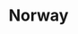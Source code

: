 ---
title: Norway
indice: 0.42439012606536763
years:
- title: '1970'
  indice: 0.3044112534340424
- title: '1971'
  indice: 0.31047311999313504
- title: '1972'
  indice: 0.3145534246575341
- title: '1973'
  indice: 0.31529991223484605
- title: '1974'
  indice: 0.31147248693513674
- title: '1975'
  indice: 0.313822728604023
- title: '1976'
  indice: 0.3194603976823135
- title: '1977'
  indice: 0.3234954378757316
- title: '1978'
  indice: 0.3266492954277343
- title: '1979'
  indice: 0.3206509924385633
- title: '1980'
  indice: 0.31622055892283285
- title: '1981'
  indice: 0.31929400812670633
- title: '1982'
  indice: 0.3257306866482625
- title: '1983'
  indice: 0.3270337788063834
- title: '1984'
  indice: 0.3221603753745858
- title: '1985'
  indice: 0.3254830203602742
- title: '1986'
  indice: 0.3478186990018725
- title: '1987'
  indice: 0.35540162679072224
- title: '1988'
  indice: 0.3615672291418782
- title: '1989'
  indice: 0.3607217832121087
- title: '1990'
  indice: 0.36061288320204127
- title: '1991'
  indice: 0.36391406558528294
- title: '1992'
  indice: 0.3699028146779706
- title: '1993'
  indice: 0.3696989194192957
- title: '1994'
  indice: 0.368172012403226
- title: '1995'
  indice: 0.36151212669775473
- title: '1996'
  indice: 0.35519935489199556
- title: '1997'
  indice: 0.3554261908600453
- title: '1998'
  indice: 0.3693509939114909
- title: '1999'
  indice: 0.36783715578574017
- title: '2000'
  indice: 0.3451908180483679
- title: '2001'
  indice: 0.3530036981282523
- title: '2002'
  indice: 0.36613733863597003
- title: '2003'
  indice: 0.3712586055283297
- title: '2004'
  indice: 0.3662146392906175
- title: '2005'
  indice: 0.35479302586869477
- title: '2006'
  indice: 0.34520023686627904
- title: '2007'
  indice: 0.35819247347164146
- title: '2008'
  indice: 0.34869158417969626
- title: '2009'
  indice: 0.38003483523154746
- title: '2010'
  indice: 0.37608420252140307
- title: '2011'
  indice: 0.3694664341807753
- title: '2012'
  indice: 0.37433347256173405
- title: '2013'
  indice: 0.3801407319189634
- title: '2014'
  indice: 0.38576875105607433
- title: '2015'
  indice: 0.3974460885343878
- title: '2016'
  indice: 0.40937298053251747
- title: '2017'
  indice: 0.4037112107755957
- title: '2018'
  indice: 0.3989495515065264
- title: '2019'
  indice: 0.41088034655539224
- title: '2020'
  indice: 0.42439012606536763
---